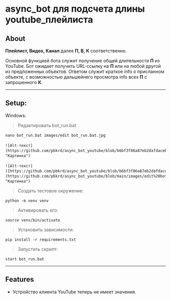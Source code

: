 async_bot для подсчета длины youtube_плейлиста
========================
About
-------------------------
**Плейлист, Видео, Канал** далее **П, В, К** соответственно.

Основной функцией бота служит получение общей длительности **П** из YouTube.
Бот ожидает получить URL-ссылку на **П** или на любой другой из предложенных объектов. 
Ответом служит краткое info о присланном объекте, c возможностью дальшейнего просмотра info всех **П** с запрошенного **К**.
***
Setup:
-------------------------
Windows:
>Редактировать bot_run.bat
    
    nano bot_run.bat images/edit bot_run.bat.jpg
    
    ![Alt-текст](https://github.com/pbkrd/async_bot_youtube/blob/b6bf3f86a87eb2dafdacebb3f930a8456b9e2c53/images/edit%20bot_run.bat.jpg "Картинка")
    
    ![Alt-текст]([https://github.com/pbkrd/async_bot_youtube/blob/b6bf3f86a87eb2dafdacebb3f930a8456b9e2c53/images/edit%20bot_run.bat.jpg](https://github.com/pbkrd/async_bot_youtube/blob/main/images/edit%20bot_run.bat.jpg) "Картинка")

>Создать тестовое окружение:

    python -m venv venv
>Активировать его:

    source venv/bin/activate
>Установить зависимости:

    pip install -r requirements.txt
>Запустить скрипт:

    start bot_run.bat
___
Features
-------------------------
* Устройство клиента YouTube теперь не имеет значения.
